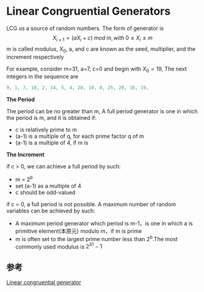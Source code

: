 # Linear Congruential Generators

LCG us a source of random numbers. The form of generator is
$$
X_{i+1} = (aX_i + c) \; mod \; m, with \; 0 \le X_i \le m
$$
m is called modulus, $X_0$, a, and c are known as the seed, multiplier, and the increment respectively

For example, consider m=31, a=7, c=0 and begin with $X_0 = 19$, The next integers in the sequence are

```js
9, 1, 7, 18, 2, 14, 5, 4, 28, 10, 8, 25, 20, 16, 19,
```

**The Period**

The period can be no greater than m, A full period generator is one in which the period is m, and it is obtained if:

* c is relatively prime to m
* (a-1) is a multiple of q, for each prime factor q of m
* (a-1) is a multiple of 4, if m is

**The Increment**

if c > 0, we can achieve a full period by such:

* m = $2^b$
* set (a-1) as a multiple of 4
* c should be odd-valued

if c = 0, a full period is not possible. A maximum number of random variables can be achieved by such:

* A maximum period generator which period is m-1，is one in which a is primitive element(本原元) modulo m，if m is prime
* m is often set to the largest prime number less than $2^b$.The most commonly used modulus is $2^{31} - 1$

## 参考

[Linear congruential generator](https://en.wikipedia.org/wiki/Linear_congruential_generator)